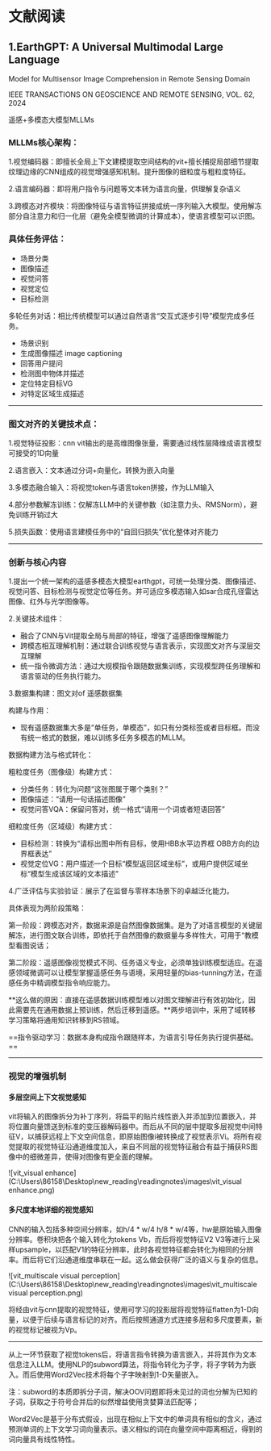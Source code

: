 # **文献阅读**

## 1.EarthGPT: A Universal Multimodal Large Language
Model for Multisensor Image Comprehension in
Remote Sensing Domain

IEEE TRANSACTIONS ON GEOSCIENCE AND REMOTE SENSING, VOL. 62, 2024

遥感+多模态大模型MLLMs

### **MLLMs核心架构：**

1.视觉编码器：即擅长全局上下文建模提取空间结构的vit+擅长捕捉局部细节提取纹理边缘的CNN组成的视觉增强感知机制。提升图像的细粒度与粗粒度特征。

2.语言编码器：即将用户指令与问题等文本转为语言向量，供理解复杂语义

3.跨模态对齐模块：将图像特征与语言特征拼接成统一序列输入大模型。使用解冻部分自注意力和归一化层（避免全模型微调的计算成本），使语言模型可以识图。

### **具体任务评估：**

- 场景分类
- 图像描述
- 视觉问答
- 视觉定位
- 目标检测

多轮任务对话：相比传统模型可以通过自然语言“交互式逐步引导”模型完成多任务。

- 场景识别
- 生成图像描述 image captioning
- 回答用户提问
- 检测图中物体并描述
- 定位特定目标VG
- 对特定区域生成描述

***

### **图文对齐的关键技术点：**

1.视觉特征投影：cnn vit输出的是高维图像张量，需要通过线性层降维成语言模型可接受的1D向量

2.语言嵌入：文本通过分词+向量化，转换为嵌入向量

3.多模态融合输入：将视觉token与语言token拼接，作为LLM输入

4.部分参数解冻训练：仅解冻LLM中的关键参数（如注意力头、RMSNorm），避免训练开销过大

5.损失函数：使用语言建模任务中的“自回归损失”优化整体对齐能力

***

### **创新与核心内容**

1.提出一个统一架构的遥感多模态大模型earthgpt，可统一处理分类、图像描述、视觉问答、目标检测与视觉定位等任务。并可适应多模态输入如sar合成孔径雷达图像、红外与光学图像等。

2.关键技术组件：

- 融合了CNN与Vit提取全局与局部的特征，增强了遥感图像理解能力
- 跨模态相互理解机制：通过联合训练视觉与语言表示，实现图文对齐与深层交互理解
- 统一指令微调方法：通过大规模指令跟随数据集训练，实现模型跨任务理解和语言驱动的任务执行能力。

3.数据集构建：图文对of 遥感数据集

构建与作用：

- 现有遥感数据集大多是“单任务，单模态”，如只有分类标签或者目标框。而没有统一格式的数据，难以训练多任务多模态的MLLM。

数据构建方法与格式转化：

粗粒度任务（图像级）构建方式：

- 分类任务：转化为问题“这张图属于哪个类别？”
- 图像描述：“请用一句话描述图像”
- 视觉问答VQA：保留问答对，统一格式“请用一个词或者短语回答”

细粒度任务（区域级）构建方式：

- 目标检测：转换为“请标出图中所有目标，使用HBB水平边界框 OBB方向的边界框表达”
- 视觉定位VG：用户描述一个目标“模型返回区域坐标”，或用户提供区域坐标“模型生成该区域的文本描述”

4.广泛评估与实验验证：展示了在监督与零样本场景下的卓越泛化能力。

具体表现为两阶段策略：

第一阶段：跨模态对齐，数据来源是自然图像数据集。是为了对语言模型的关键层解冻，进行图文联合训练，即依托于自然图像的数据量与多样性大，可用于“教模型看图说话；

第二阶段：遥感图像视觉模式不同、任务语义专业，必须单独训练模型适应。在遥感领域微调可以让模型掌握遥感任务与语境，采用轻量的bias-tunning方法，在遥感任务中精调模型指令响应能力。

**这么做的原因：直接在遥感数据训练模型难以对图文理解进行有效初始化，因此需要先在通用数据上预训练，然后迁移到遥感。**两步培训中，采用了域转移学习策略将通用知识转移到RS领域。

==指令驱动学习：数据本身构成指令跟随样本，为语言引导任务执行提供基础。==

***

### **视觉的增强机制**

#### 多层空间上下文视觉感知

vit将输入的图像拆分为补丁序列，将扁平的贴片线性嵌入并添加到位置嵌入，并将位置向量馈送到标准的变压器解码器中。而后从不同的层中提取多层视觉中间特征V，以捕获远程上下文空间信息，即原始图像i被转换成了视觉表示Vi。将所有视觉提取的视觉特征沿通道维度加入，来自不同层的视觉特征融合有益于捕获RS图像中的细微差异，使得对图像有更全面的理解。

![vit_visual enhance](C:\Users\86158\Desktop\new_reading\readingnotes\images\vit_visual enhance.png)

#### **多尺度本地详细的视觉感知**

CNN的输入包括多种空间分辨率，如h/4 * w/4   h/8 * w/4等，hw是原始输入图像分辨率。卷积块把各个输入转化为tokens Vb，而后将视觉特征V2 V3等进行上采样upsample，以匹配V1的特征分辨率，此时各视觉特征都会转化为相同的分辨率。而后将它们沿通道维度串联在一起。这么做会获得广泛的语义与复杂的信息。

![vit_multiscale visual perception](C:\Users\86158\Desktop\new_reading\readingnotes\images\vit_multiscale visual perception.png)

 将经由vit与cnn提取的视觉特征，使用可学习的投影层将视觉特征flatten为1-D向量，以便于后续与语言标记的对齐。而后按照通道方式连接多层和多尺度要素，新的视觉标记被视为Vp。

***

从上一环节获取了视觉tokens后，将语言指令转换为语言嵌入，并将其作为文本信息注入LLM。使用NLP的subword算法，将指令转化为子字，将子字转为为嵌入。而后使用Word2Vec技术将每个子字映射到1-D矢量嵌入。

注：subword的本质即拆分子词，解决OOV问题即将未见过的词也分解为已知的子词，获取之于符号合并后的似然增益使用贪婪算法匹配等；

Word2Vec是基于分布式假设，出现在相似上下文中的单词具有相似的含义，通过预测单词的上下文学习词向量表示。语义相似的词在向量空间中距离相近，得到的词向量具有线性特性。
